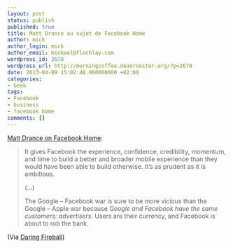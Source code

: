 ```yaml
---
layout: post
status: publish
published: true
title: Matt Drance au sujet de Facebook Home
author: mick
author_login: mick
author_email: mickael@flochlay.com
wordpress_id: 2678
wordpress_url: http://morningcoffee.deadrooster.org/?p=2678
date: 2013-04-09 15:02:48.000000000 +02:00
categories:
- Geek
tags:
- Facebook
- business
- facebook home
comments: []
---
```

<p><a href="http://www.appleoutsider.com/2013/04/05/home-turf/">Matt Drance on Facebook Home</a>:</p>
<blockquote>
<p>It gives Facebook the experience, confidence, credibility, momentum, and time to build a better and broader mobile experience than they would have been able to build otherwise. It’s as prudent as it is ambitious.</p>
<p>(…)</p>
<p>The Google – Facebook war is sure to be more vicious than the Google – Apple war because <em>Google and Facebook have the same customers: advertisers.<span> </span></em>Users are their currency, and Facebook is about to rob the bank.</p>
</blockquote>
<p>(Via <a href="http://daringfireball.net/">Daring Fireball</a>)</p>

